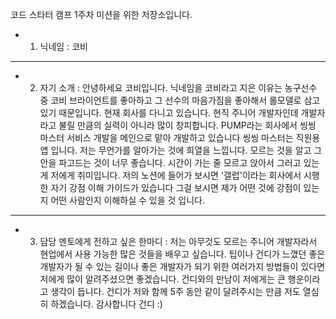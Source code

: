코드 스타터 캠프 1주차 미션을 위한 저장소입니다.
- 1. 닉네임 : 코비
---
- 2. 자기 소개 : 안녕하세요 코비입니다. 닉네임을 코비라고 지은 이유는 농구선수 중 코비 브라이언트를 좋아하고 그 선수의 마음가짐을 좋아해서 롤모델로 삼고 있기 때문입니다. 현재 회사를 다니고 있습니다. 현직 주니어 개발자인데 개발자라고 불릴 만큼의 실력이 아니라 많이 창피합니다. PUMP라는 회사에서 씽씽 마스터 서비스 개발을 메인으로 맡아 개발하고 있습니다 씽씽 마스터는 직원용 앱 입니다. 저는 무언가를 알아가는 것에 희열을 느낍니다. 모르는 것을 알고 그 안을 파고드는 것이 너무 좋습니다. 시간이 가는 줄 모르고 앉아서 그러고 있는게 저에게 취미입니다. 저의 노션에 들어가 보시면 '갤럽'이라는 회사에서 시행한 자기 강점 이해 가이드가 있습니다 그걸 보시면 제가 어떤 것에 강점이 있는지 어떤 사람인지 이해하실 수 있을 것 입니다.
---
- 3. 담당 멘토에게 전하고 싶은 한마디 : 저는 아무것도 모르는 주니어 개발자라서 현업에서 사용 가능한 많은 것들을 배우고 싶습니다. 팁이나 건디가 느꼈던 좋은 개발자가 될 수 있는 길이나 좋은 개발자가 되기 위한 여러가지 방법들이 있다면 저에게 많이 알려주셨으면 좋겠습니다. 건디와의 만남이 저에게는 큰 행운이라고 생각이 듭니다. 건디가 저와 함께 5주 동안 같이 달려주시는 만큼 저도 열심히 하겠습니다. 감사합니다 건디 :)
